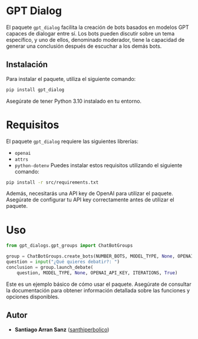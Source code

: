 # GPT Dialog

El paquete `gpt_dialog` facilita la creación de bots basados en modelos GPT capaces de dialogar entre sí. Los bots pueden discutir sobre un tema específico, y uno de ellos, denominado moderador, tiene la capacidad de generar una conclusión después de escuchar a los demás bots.

## Instalación

Para instalar el paquete, utiliza el siguiente comando:

```bash
pip install gpt_dialog
```
Asegúrate de tener Python 3.10 instalado en tu entorno.

# Requisitos
El paquete `gpt_dialog` requiere las siguientes librerías:

* `openai`
* `attrs`
* `python-dotenv`
Puedes instalar estos requisitos utilizando el siguiente comando:
```bash
pip install -r src/requirements.txt
```

Además, necesitarás una API key de OpenAI para utilizar el paquete. Asegúrate de configurar tu API key correctamente antes de utilizar el paquete.

# Uso

```python
from gpt_dialogs.gpt_groups import ChatBotGroups

group = ChatBotGroups.create_bots(NUMBER_BOTS, MODEL_TYPE, None, OPENAI_API_KEY)
question = input("¿Qué quieres debatir?: ")
conclusion = group.launch_debate(
    question, MODEL_TYPE, None, OPENAI_API_KEY, ITERATIONS, True)
```
Este es un ejemplo básico de cómo usar el paquete. Asegúrate de consultar la documentación para obtener información detallada sobre las funciones y opciones disponibles.

## Autor

  - **Santiago Arran Sanz**
    ([santhiperbolico](https://github.com/santhiperbolico/))